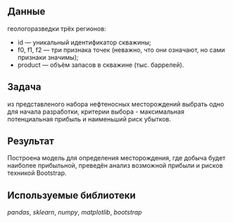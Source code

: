 ## Данные

геологоразведки трёх регионов:

- id — уникальный идентификатор скважины;
- f0, f1, f2 — три признака точек (неважно, что они означают, но сами признаки значимы);
- product — объём запасов в скважине (тыс. баррелей).

## Задача
из представленого набора нефтеносных месторождений выбрать одно для начала разработки, критерии выбора - максимальная потенциальная прибыль и наименьший риск убытков.

## Результат
Построена модель для определения месторождения, где добыча будет наиболее прибыльной, преведён анализ возможной прибыли и рисков техникой Bootstrap.

## Используемые библиотеки
*pandas*, *sklearn*, *numpy*, *matplotlib*, *bootstrap*